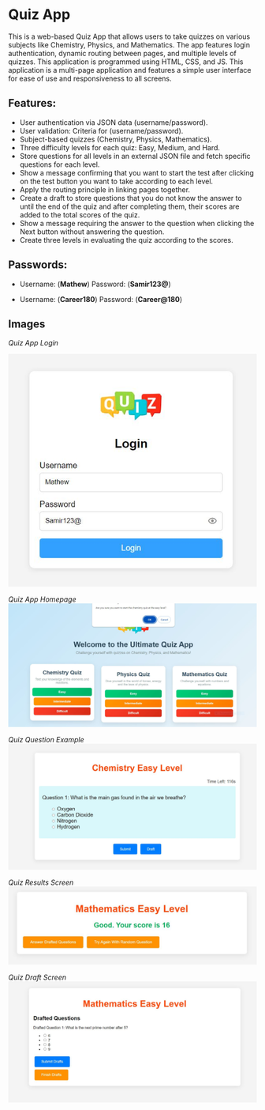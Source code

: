 # Quiz App

This is a web-based Quiz App that allows users to take quizzes on various subjects like Chemistry, Physics, and Mathematics. The app features login authentication, dynamic routing between pages, and multiple levels of quizzes.
This application is programmed using HTML, CSS, and JS. This application is a multi-page application and features a simple user interface for ease of use and responsiveness to all screens.

## Features:
- User authentication via JSON data (username/password).
- User validation: Criteria for (username/password).
- Subject-based quizzes (Chemistry, Physics, Mathematics).
- Three difficulty levels for each quiz: Easy, Medium, and Hard.
- Store questions for all levels in an external JSON file and fetch specific questions for each level.
- Show a message confirming that you want to start the test after clicking on the test button you want to take according to each level.
- Apply the routing principle in linking pages together.
- Create a draft to store questions that you do not know the answer to until the end of the quiz and after completing them, their scores are added to the total scores of the quiz.
- Show a message requiring the answer to the question when clicking the Next button without answering the question.
- Create three levels in evaluating the quiz according to the scores.

## Passwords:
- Username: (**Mathew**)       Password: (**Samir123@**)
  
- Username: (**Career180**)    Password: (**Career@180**)

## Images


*Quiz App Login*

![Project Images](https://github.com/MS418/Quiz-App/blob/main/Quiz%20App%20Imags/3.JPG)



*Quiz App Homepage*
![Project Images](https://github.com/MS418/Quiz-App/blob/main/Quiz%20App%20Imags/4.JPG)



*Quiz Question Example*
![Project Images](https://github.com/MS418/Quiz-App/blob/main/Quiz%20App%20Imags/5.JPG)


*Quiz Results Screen*
![Project Images](https://github.com/MS418/Quiz-App/blob/main/Quiz%20App%20Imags/2.JPG)



*Quiz Draft Screen*
![Project Images](https://github.com/MS418/Quiz-App/blob/main/Quiz%20App%20Imags/1.JPG)



